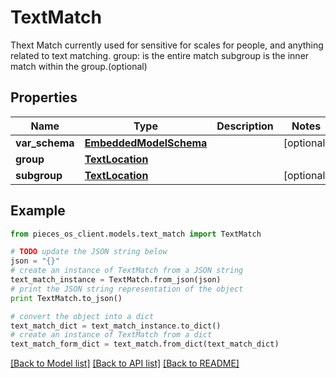 # TextMatch

Thext Match currently used for sensitive for scales for people, and anything related to text matching.  group: is the entire match subgroup is the inner match within the group.(optional)

## Properties

Name | Type | Description | Notes
------------ | ------------- | ------------- | -------------
**var_schema** | [**EmbeddedModelSchema**](EmbeddedModelSchema.md) |  | [optional] 
**group** | [**TextLocation**](TextLocation.md) |  | 
**subgroup** | [**TextLocation**](TextLocation.md) |  | [optional] 

## Example

```python
from pieces_os_client.models.text_match import TextMatch

# TODO update the JSON string below
json = "{}"
# create an instance of TextMatch from a JSON string
text_match_instance = TextMatch.from_json(json)
# print the JSON string representation of the object
print TextMatch.to_json()

# convert the object into a dict
text_match_dict = text_match_instance.to_dict()
# create an instance of TextMatch from a dict
text_match_form_dict = text_match.from_dict(text_match_dict)
```
[[Back to Model list]](../README.md#documentation-for-models) [[Back to API list]](../README.md#documentation-for-api-endpoints) [[Back to README]](../README.md)


